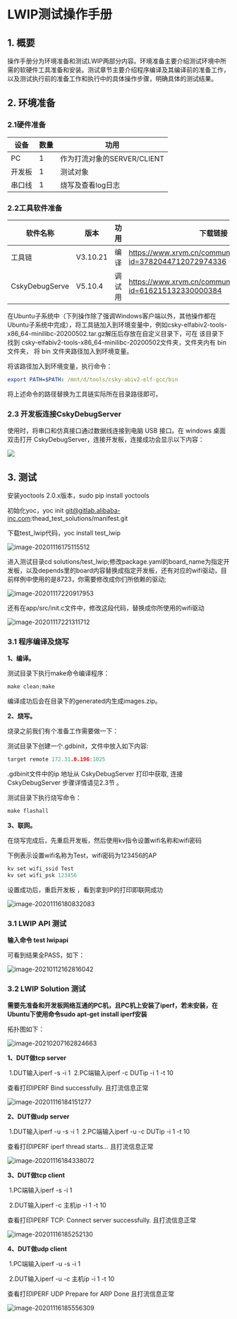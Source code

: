 



# LWIP测试操作手册

## 1. 概要

操作手册分为环境准备和测试LWIP两部分内容。环境准备主要介绍测试环境中所需的软硬件工具准备和安装。测试章节主要介绍程序编译及其编译前的准备工作，以及测试执行前的准备工作和执行中的具体操作步骤，明确具体的测试结果。



## 2. 环境准备

### 2.1硬件准备

| 设备   | 数量 | 功用                        |
| ------ | ---- | --------------------------- |
| PC     | 1    | 作为打流对象的SERVER/CLIENT |
| 开发板 | 1    | 测试对象                    |
| 串口线 | 1    | 烧写及查看log日志           |



### 2.2工具软件准备

| 软件名称       | 版本     | 功用   | 下载链接                                                     |
| -------------- | -------- | ------ | ------------------------------------------------------------ |
| 工具链         | V3.10.21 | 编译   | https://www.xrvm.cn/community/download?id=3782044712072974336 |
| CskyDebugServe | V5.10.4  | 调试用 | https://www.xrvm.cn/community/download_detail?id=616215132330000384 |

​    在Ubuntu子系统中（下列操作除了强调Windows客户端以外，其他操作都在Ubuntu子系统中完成），将工具链加入到环境变量中，例如csky-elfabiv2-tools-x86_64-minilibc-20200502.tar.gz解压后存放在自定义目录下，可在 该目录下找到 csky-elfabiv2-tools-x86_64-minilibc-20200502文件夹，文件夹内有 bin 文件夹， 将 bin 文件夹路径加入到环境变量。

将该路径加入到环境变量，执行命令： 

```yaml
export PATH=$PATH: /mnt/d/tools/csky-abiv2-elf-gcc/bin
```

将上述命令的路径替换为工具链实际所在目录路径即可。



### 2.3 开发板连接CskyDebugServer 

使用时，将串口和仿真接口通过数据线连接到电脑 USB 接口。在 windows 桌面双击打开 CskyDebugServer，连接开发板，连接成功会显示以下内容： 

![](1592297656837-02a38722-44c1-4ba4-b81f-f50fb14f4c1d.png)



## 3. 测试

安装yoctools 2.0.x版本，sudo pip install yoctools

初始化yoc，yoc init git@gitlab.alibaba-inc.com:thead_test_solutions/manifest.git

下载test_lwip代码，yoc install test_lwip

![image-20201116175115512](image-20201116175115512.png)

进入测试目录cd solutions/test_lwip;修改package.yaml的board_name为指定开发板，以及depends里的board内容替换成指定开发板，还有对应的wifi驱动，目前样例中使用的是8723，你需要修改成你们所依赖的驱动;

![image-20201117220917953](image-20201117220917953.png)

还有在app/src/init.c文件中，修改这段代码，替换成你所使用的wifi驱动

![image-20201117221311712](image-20201117221311712.png)



### 3.1 程序编译及烧写

**1、编译。**

测试目录下执行make命令编译程序：

```c
make clean;make
```

编译成功后会在目录下的generated内生成images.zip。



**2、烧写。**

烧录之前我们有个准备工作需要做一下：

测试目录下创建一个.gdbinit，文件中放入如下内容:

```c
target remote 172.31.0.196:1025
```

.gdbinit文件中的ip 地址从 CskyDebugServer 打印中获取, 连接 CskyDebugServer 步骤详情请见2.3节 。

测试目录下执行烧写命令：

```c
make flashall
```



**3、联网。**

在烧写完成后，先重启开发板，然后使用kv指令设置wifi名称和wifi密码

下例表示设置wifi名称为Test，wifi密码为123456的AP

```c
kv set wifi_ssid Test   
kv set wifi_psk 123456
```

设置成功后，重启开发板 ，看到拿到IP的打印即联网成功

![image-20201116180832083](image-20201116180832083.png)



### 3.1 LWIP API 测试

**输入命令     test lwipapi**

可看到结果全PASS，如下：

![image-20210112162816042](image-20210112220625058.png)



### 3.2 LWIP Solution 测试

**需要先准备和开发板网络互通的PC机，且PC机上安装了iperf，若未安装，在Ubuntu下使用命令sudo apt-get install iperf安装**

拓扑图如下：

![image-20210207162824663](image-20210207162824663.png)

**1、DUT做tcp server**

​        1.DUT输入iperf -s -i 1
​        2.PC端输入iperf -c DUTip -i 1 -t 10

查看打印<D>IPERF Bind successfully. 且打流信息正常

![image-20201116184151277](image-20201116184151277.png)



**2、DUT做udp server**

​        1.DUT输入iperf -u -s -i 1
​	    2.PC端输入iperf -u -c DUTip -i 1 -t 10

查看打印<D>IPERF iperf thread starts… 且打流信息正常

![image-20201116184338072](image-20201116184338072.png)



**3、DUT做tcp client**

​        1.PC端输入iperf -s -i 1

​        2.DUT输入iperf -c 主机ip -i 1 -t 10

查看打印<D>IPERF TCP: Connect server successfully. 且打流信息正常

![image-20201116185252130](image-20201116185252130.png)



**4、DUT做udp client**

​        1.PC端输入iperf -u -s -i 1

​        2.DUT输入iperf -u -c 主机ip -i 1 -t 10

查看打印<D>IPERF UDP Prepare for ARP Done 且打流信息正常

![image-20201116185556309](image-20201116185556309.png)